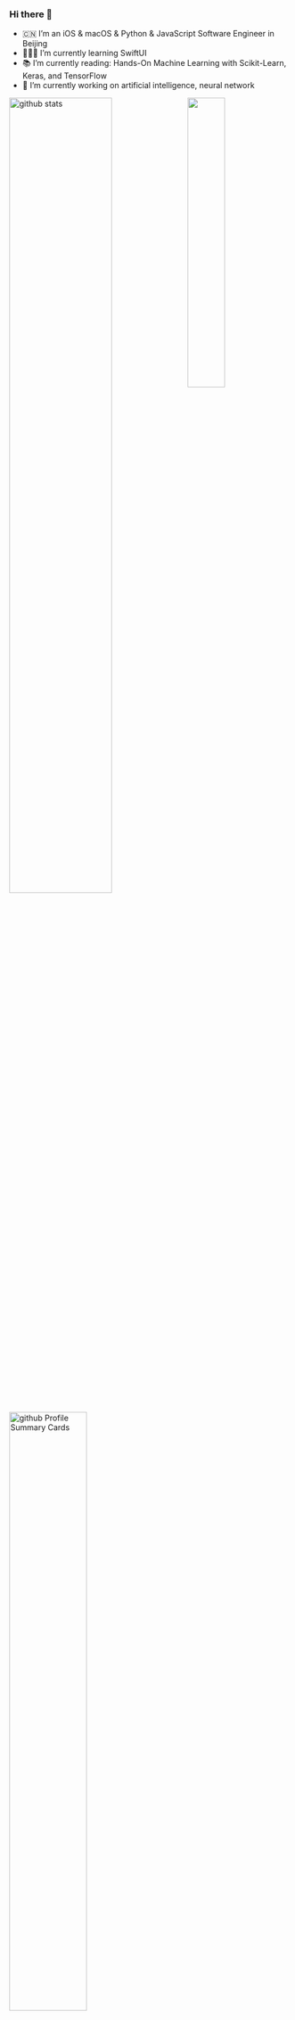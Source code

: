 ### Hi there 👋


- 🇨🇳 I’m an iOS & macOS & Python & JavaScript Software Engineer in Beijing
- 👨🏻‍💻 I’m currently learning SwiftUI
- 📚 I’m currently reading: Hands-On Machine Learning with Scikit-Learn, Keras, and TensorFlow
- 🔭 I’m currently working on artificial intelligence, neural network


<a align="top">

<img align="right" width=36.5% src="https://github-readme-stats.vercel.app/api/top-langs/?username=devliusir&hide_title=true&langs_count=10&hide_border=true" />

<p align="left">
<img alt="github stats" width=60.5% src="https://github-readme-stats.vercel.app/api?username=devliusir&show_icons=true&include_all_commits=true&count_private=true&icon_color=FFAC46&title_color=FFAC46&text_color=718096&bg_color=ffffff&hide_title=true&hide_border=true" />

<img alt="github Profile Summary Cards" width=52.5% src="http://github-profile-summary-cards.vercel.app/api/cards/productive-time?username=DevLiuSir&theme=github&utcOffset=24" />
</p>
</a>
<!-- 多段 注释， 不会在浏览器中显示。
在需要的位置输入：<br/> ，也同样实现了换行效果 -->

<img alt="github Profile Summary Cards" width=100% src="http://github-profile-summary-cards.vercel.app/api/cards/profile-details?username=DevLiuSir&theme=github" />


[![Github](https://img.shields.io/badge/--FFFFFF?style=social&logo=github&label=DevLiuSir)](https://github.com/DevLiuSir)
[![](https://komarev.com/ghpvc/?username=DevLiuSir&color=007EEF)](https://github.com/DevLiuSir)
[![Twitter](https://img.shields.io/twitter/follow/LiuChuan_.svg?style=social)](https://twitter.com/LiuChuan_)

